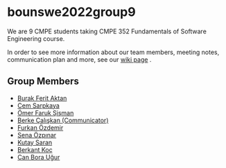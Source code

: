 # bounswe2022group9

We are 9 CMPE students taking CMPE 352 Fundamentals of Software Engineering course.

In order to see more information about our team members, meeting notes, communication plan and more, see our [wiki page](https://github.com/bounswe/bounswe2022group9/wiki) .

## Group Members
* [Burak Ferit Aktan](https://github.com/bounswe/bounswe2022group9/wiki/Burak-Ferit-Aktan)
* [Cem Sarpkaya]()
* [Ömer Faruk Şişman](https://github.com/bounswe/bounswe2022group9/wiki/%C3%96mer-Faruk-%C5%9Ei%C5%9Fman)
* [Berke Çalışkan (Communicator) ]()
* [Furkan Özdemir]()
* [Sena Özpınar](https://github.com/bounswe/bounswe2022group9/wiki/Sena-%C3%96zp%C4%B1nar)
* [Kutay Saran]()
* [Berkant Koç](https://github.com/bounswe/bounswe2022group9/wiki/Berkant-Ko%C3%A7)
* [Can Bora Uğur]()
